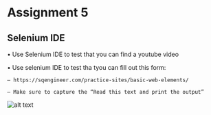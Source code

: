 # Assignment 5

## Selenium IDE

• Use Selenium IDE to test that you can find a youtube video

• Use selenium IDE to test tha tyou can fill out this form:

    – https://sqengineer.com/practice-sites/basic-web-elements/
     
    – Make sure to capture the “Read this text and print the output”


![alt text](https://github.com/maleneH/Test/blob/master/Assignment5_FrontendTest/johnDoe.jpeg)
